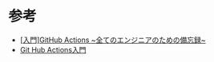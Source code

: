 # 参考
- [[入門]GitHub Actions ~全てのエンジニアのための備忘録~](https://selfnote.work/20220109/programming/begginer-github-actions/)
- [Git Hub Actions入門](https://zenn.dev/hashito/articles/7c292f966c0b59)